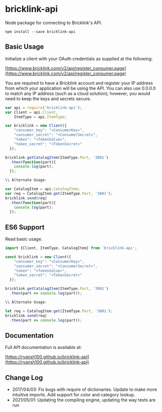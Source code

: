 # bricklink-api
Node package for connecting to Bricklink's API.

```
npm install --save bricklink-api
```

## Basic Usage

Initialize a client with your OAuth credentials as supplied at the following:

[https://www.bricklink.com/v2/api/register_consumer.page](https://www.bricklink.com/v2/api/register_consumer.page)

You are required to have a Bricklink account and register your IP address from
which your application will be using the API. You can also use 0.0.0.0 to match
any IP address (such as a cloud solution); however, you would need to keep the keys and secrets secure.

```javascript
var api = require('bricklink-api');
var Client = api.Client,
    ItemType = api.ItemType;

var bricklink = new Client({
    "consumer_key": "<ConsumerKey>",
    "consumer_secret": "<ConsumerSecret>",
    "token": "<TokenValue>",
    "token_secret": "<TokenSecret>"
  });

bricklink.getCatalogItem(ItemType.Part, '3001')
  .then(function(part){
    console.log(part);
  });

\\ Alternate Usage:

var CatalogItem = api.CatalogItem;
var req = CatalogItem.get(ItemType.Part, '3001');
bricklink.send(req)
  .then(function(part){
    console.log(part);
  });
```

## ES6 Support

Read basic usage.

```javascript
import {Client, ItemType, CatalogItem} from 'bricklink-api';

const bricklink = new Client({
    "consumer_key": "<ConsumerKey>",
    "consumer_secret": "<ConsumerSecret>",
    "token": "<TokenValue>",
    "token_secret": "<TokenSecret>"
  });

bricklink.getCatalogItem(ItemType.Part, '3001')
  .then(part => console.log(part));

\\ Alternate Usage:

let req = CatalogItem.get(ItemType.Part, '3001');
bricklink.send(req)
  .then(part => console.log(part));
```

## Documentation

Full API documentation is available at:

[https://ryansh100.github.io/bricklink-api](https://ryansh100.github.io/bricklink-api)

## Change Log

- 2017/04/03: Fix bugs with require of dictionaries. Update to make more intuitive imports. Add support for color and category lookup.
- 2021/05/01: Updating the compiling engine, updating the way tests are run
